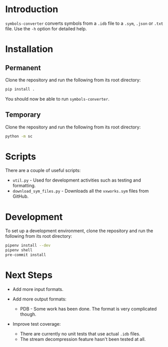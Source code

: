 # Introduction

`symbols-converter` converts symbols from a `.idb` file to a `.sym`, `.json` or `.txt` file. Use the `-h` option for detailed help.

# Installation

## Permanent

Clone the repository and run the following from its root directory:

```bash
pip install .
```

You should now be able to run `symbols-converter`.

## Temporary

Clone the repository and run the following from its root directory:

```bash
python -m sc
```

# Scripts

There are a couple of useful scripts:

- `util.py` - Used for development activities such as testing and formatting.
- `download_sym_files.py` - Downloads all the `vxworks.sym` files from GitHub.

# Development

To set up a development environment, clone the repository and run the following from its root directory:

```bash
pipenv install --dev
pipenv shell
pre-commit install
```

# Next Steps

- Add more input formats.
- Add more output formats:
  - PDB - Some work has been done. The format is very complicated though.

- Improve test coverage:
  - There are currently no unit tests that use actual `.idb` files.
  - The stream decompression feature hasn't been tested at all.

